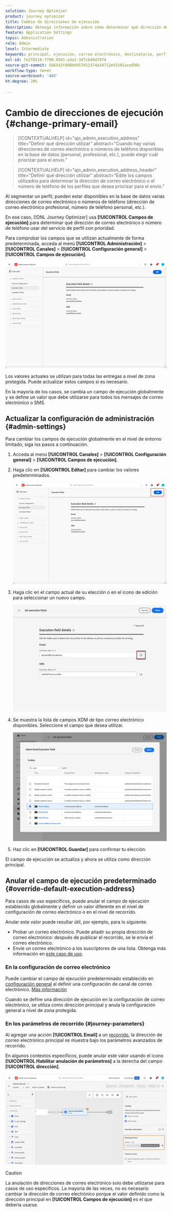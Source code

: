 ```yaml
---
solution: Journey Optimizer
product: journey optimizer
title: Cambio de direcciones de ejecución
description: Obtenga información sobre cómo determinar qué dirección de correo electrónico utilizar desde el servicio de perfil.
feature: Application Settings
topic: Administration
role: Admin
level: Intermediate
keywords: principal, ejecución, correo electrónico, destinatario, perfil, optimizador
exl-id: fe2f6516-7790-4501-a3a1-3d7cb94d7874
source-git-commit: 5b6543fd98b0457652374a34712e91501ace898c
workflow-type: tm+mt
source-wordcount: '483'
ht-degree: 20%

---
```


# Cambio de direcciones de ejecución {#change-primary-email}

>[!CONTEXTUALHELP]
>id="ajo_admin_execution_address"
>title="Definir qué dirección utilizar"
>abstract="Cuando hay varias direcciones de correo electrónico o números de teléfono disponibles en la base de datos (personal, profesional, etc.), puede elegir cuál priorizar para el envío."

>[!CONTEXTUALHELP]
>id="ajo_admin_execution_address_header"
>title="Definir qué dirección utilizar"
>abstract="Edite los campos utilizados para determinar la dirección de correo electrónico o el número de teléfono de los perfiles que desea priorizar para el envío."

Al segmentar un perfil, pueden estar disponibles en la base de datos varias direcciones de correo electrónico o números de teléfono (dirección de correo electrónico profesional, número de teléfono personal, etc.).

En ese caso, [!DNL Journey Optimizer] usa **[!UICONTROL Campos de ejecución]** para determinar qué dirección de correo electrónico o número de teléfono usar del servicio de perfil con prioridad.

Para comprobar los campos que se utilizan actualmente de forma predeterminada, acceda al menú **[!UICONTROL Administración]** > **[!UICONTROL Canales]** > **[!UICONTROL Configuración general]** > **[!UICONTROL Campos de ejecución]**.

![](assets/primary-address-execution-fields.png)

Los valores actuales se utilizan para todas las entregas a nivel de zona protegida. Puede actualizar estos campos si es necesario.

En la mayoría de los casos, se cambia un campo de ejecución globalmente y se define un valor que debe utilizarse para todos los mensajes de correo electrónico o SMS. <!--[Learn how](#admin-settings)-->

<!--In some specific use cases only, you can override the value set globally and define a different value at the journey level. [Learn more](#journey-parameters)-->

## Actualizar la configuración de administración {#admin-settings}

Para cambiar los campos de ejecución globalmente en el nivel de entorno limitado, siga los pasos a continuación.

1. Acceda al menú **[!UICONTROL Canales]** > **[!UICONTROL Configuración general]** > **[!UICONTROL Campos de ejecución]**.

1. Haga clic en **[!UICONTROL Editar]** para cambiar los valores predeterminados.

   ![](assets/primary-address.png)

1. Haga clic en el campo actual de su elección o en el icono de edición para seleccionar un nuevo campo.

   ![](assets/primary-address-edit.png)

1. Se muestra la lista de campos XDM de tipo correo electrónico disponibles. Seleccione el campo que desea utilizar.

   ![](assets/primary-address-select-field.png)

1. Haz clic en **[!UICONTROL Guardar]** para confirmar tu elección.

El campo de ejecución se actualiza y ahora se utiliza como dirección principal.

<!--1. You can also select an additional field to use as secondary email address. This allows you to determine which field to use if the primary field is empty for a profile. -->

## Anular el campo de ejecución predeterminado {#override-default-execution-address}

Para casos de uso específicos, puede anular el campo de ejecución establecido globalmente y definir un valor diferente en el nivel de configuración de correo electrónico o en el nivel de recorrido.

Anular este valor puede resultar útil, por ejemplo, para lo siguiente:

* Probar un correo electrónico. Puede añadir su propia dirección de correo electrónico: después de publicar el recorrido, se le envía el correo electrónico.
* Envíe un correo electrónico a los suscriptores de una lista. Obtenga más información en [este caso de uso](../building-journeys/message-to-subscribers-uc.md).

### En la configuración de correo electrónico

Puede cambiar el campo de ejecución predeterminado establecido en [configuración general](#admin-settings) al definir una configuración de canal de correo electrónico. [Más información](../email/email-settings.md#execution-address)

Cuando se define una dirección de ejecución en la configuración de correo electrónico, se utiliza como dirección principal y anula la configuración general a nivel de zona protegida.

### En los parámetros de recorrido {#journey-parameters}

Al agregar una acción **[!UICONTROL Email]** a un [recorrido](../email/create-email.md#create-email-journey-campaign), la dirección de correo electrónico principal se muestra bajo los parámetros avanzados de recorrido.

En algunos contextos específicos, puede anular este valor usando el icono **[!UICONTROL Habilitar anulación de parámetros]** a la derecha del campo **[!UICONTROL dirección]**.

![](assets/journey-enable-parameter-override.png)

>[!CAUTION]
>
>La anulación de direcciones de correo electrónico solo debe utilizarse para casos de uso específicos. La mayoría de las veces, no es necesario cambiar la dirección de correo electrónico porque el valor definido como la dirección principal en **[!UICONTROL Campos de ejecución]** es el que debería usarse.


